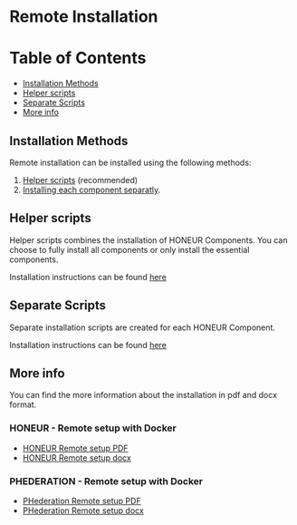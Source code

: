 # Remote Installation

Table of Contents
=================
  * [Installation Methods](#installation-methods)
  * [Helper scripts](#helper-scripts)
  * [Separate Scripts](#separate-scripts)
  * [More info](#more-info)
## Installation Methods
Remote installation can be installed using the following methods:
1. [Helper scripts](https://github.com/solventrix/Honeur-Setup/tree/master/remote-installation/helper-scripts) (recommended)
2. [Installing each component separatly](https://github.com/solventrix/Honeur-Setup/tree/master/remote-installation/separate-scripts).

## Helper scripts
Helper scripts combines the installation of HONEUR Components. You can choose to fully install all components or only install the essential components.

Installation instructions can be found [here](https://github.com/solventrix/Honeur-Setup/tree/master/remote-installation/helper-scripts)

## Separate Scripts
Separate installation scripts are created for each HONEUR Component.

Installation instructions can be found [here](https://github.com/solventrix/Honeur-Setup/tree/master/remote-installation/separate-scripts)

## More info

You can find the more information about the installation in pdf and docx format.

### HONEUR - Remote setup with Docker
- [HONEUR Remote setup PDF](https://github.com/solventrix/Honeur-Setup/raw/master/remote-installation/HONEUR%20local%20installation%20instructions.pdf)
- [HONEUR Remote setup docx](https://github.com/solventrix/Honeur-Setup/raw/master/remote-installation/HONEUR%20local%20installation%20instructions.docx)

### PHEDERATION - Remote setup with Docker
- [PHederation Remote setup PDF](https://github.com/solventrix/Honeur-Setup/raw/master/remote-installation/PHederation%20local%20installation%20instructions.pdf)
- [PHederation Remote setup docx](https://github.com/solventrix/Honeur-Setup/raw/master/remote-installation/PHederation%20local%20installation%20instructions.docx)